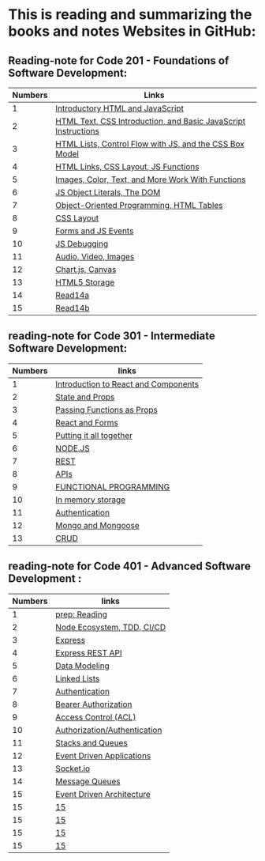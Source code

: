 
# This is reading and summarizing the books and notes Websites in GitHub:




## Reading-note for Code 201 - Foundations of Software Development:

| Numbers | Links|
|------|------|
|  1| [ Introductory HTML and JavaScript](https://saleem-ux.github.io/reading-note/read201/class-01) |
|  2 | [HTML Text, CSS Introduction, and Basic JavaScript Instructions](https://saleem-ux.github.io/reading-note/read201/class-02)|
|  3 | [HTML Lists, Control Flow with JS, and the CSS Box Model](https://saleem-ux.github.io/reading-note/read201/class-03) |
|  4 | [HTML Links, CSS Layout, JS Functions](https://saleem-ux.github.io/reading-note/read201/class-04) |
|  5 | [Images, Color, Text, and More Work With Functions](https://saleem-ux.github.io/reading-note/read201/class-05) |
| 6 | [JS Object Literals, The DOM](https://saleem-ux.github.io/reading-note/read201/class-06)|
| 7| [Object-Oriented Programming, HTML Tables](https://saleem-ux.github.io/reading-note/read201/class-07)|
| 8 | [CSS Layout](https://saleem-ux.github.io/reading-note/read201/class-08)|
|9 | [Forms and JS Events](https://saleem-ux.github.io/reading-note/read201/class-09)|
|10 | [JS Debugging](https://saleem-ux.github.io/reading-note/read201/class-10)|
|11| [Audio, Video, Images](https://saleem-ux.github.io/reading-note/read201/class-11)|
|12 | [Chart.js, Canvas](https://saleem-ux.github.io/reading-note/read201/class-12)|
|13 | [HTML5 Storage](https://saleem-ux.github.io/reading-note/read201/class-13)|
|14 | [Read14a](https://saleem-ux.github.io/reading-note/read201/read-14a)|
|15 | [Read14b](https://saleem-ux.github.io/reading-note/read201/read-14b)|

## reading-note for Code 301 - Intermediate Software Development:

| Numbers | links|
|------|------|
|  1| [Introduction to React and Components](https://saleem-ux.github.io/reading-note/read301/read01) |
|  2 | [State and Props](https://saleem-ux.github.io/reading-note/read301/read02)|
|  3 | [Passing Functions as Props](https://saleem-ux.github.io/reading-note/read301/read03) |
|  4 | [React and Forms](https://saleem-ux.github.io/reading-note/read301/read04) |
|  5 | [Putting it all together](https://saleem-ux.github.io/reading-note/read301/read05) |
| 6 | [NODE.JS](https://saleem-ux.github.io/reading-note/read301/read06)|
| 7| [REST](https://saleem-ux.github.io/reading-note/read301/read07)|
| 8 | [APIs](https://saleem-ux.github.io/reading-note/read301/read08)|
| 9 | [FUNCTIONAL PROGRAMMING](https://saleem-ux.github.io/reading-note/read301/read09)|
| 10 | [In memory storage](https://saleem-ux.github.io/reading-note/read301/read10)|
| 11| [	Authentication](https://saleem-ux.github.io/reading-note/read301/read11)|
| 12 | [Mongo and Mongoose](https://saleem-ux.github.io/reading-note/read301/read12)|
| 13 | [CRUD](https://saleem-ux.github.io/reading-note/read301/read13)|



## reading-note for Code 401 - Advanced Software Development :

| Numbers | links|
|------|------|
|  1 | [prep: Reading](https://saleem-ux.github.io/reading-note/read401/prepwork) |
|  2 | [Node Ecosystem, TDD, CI/CD](https://saleem-ux.github.io/reading-note/read401/read01) |
|  3 | [Express](https://saleem-ux.github.io/reading-note/read401/read02) |
|  4 | [Express REST API](https://saleem-ux.github.io/reading-note/read401/read03) |
|  5 | [Data Modeling](https://saleem-ux.github.io/reading-note/read401/read04) |
| 6 | [Linked Lists](https://saleem-ux.github.io/reading-note/read401/read05)|
| 7| [Authentication](https://saleem-ux.github.io/reading-note/read401/read06)|
| 8 | [Bearer Authorization](https://saleem-ux.github.io/reading-note/read401/read07)|
| 9 | [Access Control (ACL)](https://saleem-ux.github.io/reading-note/read401/read08)|
| 10 | [Authorization/Authentication](https://saleem-ux.github.io/reading-note/read401/read09)|
| 11| [Stacks and Queues](https://saleem-ux.github.io/reading-note/read401/read10)|
| 12 | [Event Driven Applications](https://saleem-ux.github.io/reading-note/read401/read11)|
| 13 | [Socket.io](https://saleem-ux.github.io/reading-note/read401/read12)|
| 14 | [Message Queues](https://saleem-ux.github.io/reading-note/read401/read13)|
| 15 | [Event Driven Architecture](https://saleem-ux.github.io/reading-note/read401/read14)|
| 15 | [15]()|
| 15 | [15]()|
| 15 | [15]()|
| 15 | [15]()|



















